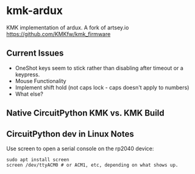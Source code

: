 # kmk-ardux
KMK implementation of ardux. A fork of artsey.io
https://github.com/KMKfw/kmk_firmware

## Current Issues
* OneShot keys seem to stick rather than disabling after timeout or a keypress. 
* Mouse Functionality
* Implement shift hold (not caps lock - caps doesn't apply to numbers)
* What else?

## Native CircuitPython KMK vs. KMK Build


## CircuitPython dev in Linux Notes
Use screen to open a serial console on the rp2040 device:  
```
sudo apt install screen
screen /dev/ttyACM0 # or ACM1, etc, depending on what shows up.
```  
  




